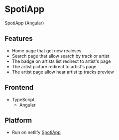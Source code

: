 # SpotiApp
SpotiApp (Angular)

## Features
 * Home page that get new realeses
 * Search page that allow search by track or artist
 * The badge on artists list redirect to artist's page
 * The artist picture redirect to artist's page
 * The artist page allow hear artist tp tracks preview


## Frontend
 * TypeScript
   * Angular

## Platform
 * Run on netlify [SpotiApp](https://spoti-app.netlify.com/)